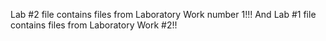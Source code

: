 Lab #2 file contains files from Laboratory Work number 1!!! And Lab #1 file contains files from Laboratory Work #2!!
